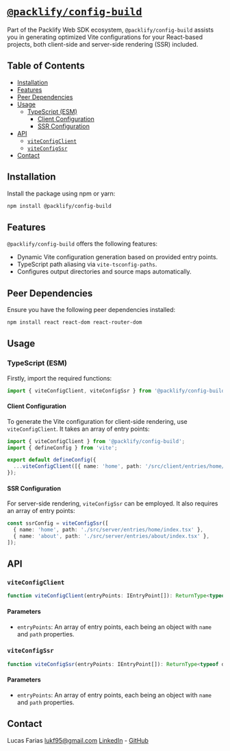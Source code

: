 # [`@packlify/config-build`](https://packlify.com/config-build)
Part of the Packlify Web SDK ecosystem, `@packlify/config-build` assists you in generating optimized Vite configurations for your React-based projects, both client-side and server-side rendering (SSR) included.

## Table of Contents
- [Installation](#installation)
- [Features](#features)
- [Peer Dependencies](#peer-dependencies)
- [Usage](#usage)
  - [TypeScript (ESM)](#typescript-esm)
    - [Client Configuration](#client-configuration)
    - [SSR Configuration](#ssr-configuration)
- [API](#api)
  - [`viteConfigClient`](#viteconfigclient)
  - [`viteConfigSsr`](#viteconfigssr)
- [Contact](#contact)

## Installation

Install the package using npm or yarn:

```sh
npm install @packlify/config-build
```

## Features

`@packlify/config-build` offers the following features:

- Dynamic Vite configuration generation based on provided entry points.
- TypeScript path aliasing via `vite-tsconfig-paths`.
- Configures output directories and source maps automatically.

## Peer Dependencies

Ensure you have the following peer dependencies installed:

```sh
npm install react react-dom react-router-dom
```

## Usage

### TypeScript (ESM)

Firstly, import the required functions:

```typescript
import { viteConfigClient, viteConfigSsr } from '@packlify/config-build';
```

#### Client Configuration

To generate the Vite configuration for client-side rendering, use `viteConfigClient`. It takes an array of entry points:

```typescript
import { viteConfigClient } from '@packlify/config-build';
import { defineConfig } from 'vite';

export default defineConfig({
  ...viteConfigClient([{ name: 'home', path: '/src/client/entries/home/home.html' }]),
});

```

#### SSR Configuration

For server-side rendering, `viteConfigSsr` can be employed. It also requires an array of entry points:

```typescript
const ssrConfig = viteConfigSsr([
  { name: 'home', path: './src/server/entries/home/index.tsx' },
  { name: 'about', path: './src/server/entries/about/index.tsx' },
]);
```

## API

### `viteConfigClient`

```typescript
function viteConfigClient(entryPoints: IEntryPoint[]): ReturnType<typeof defineConfig>;
```

#### Parameters
- `entryPoints`: An array of entry points, each being an object with `name` and `path` properties.

### `viteConfigSsr`

```typescript
function viteConfigSsr(entryPoints: IEntryPoint[]): ReturnType<typeof defineConfig>;
```

#### Parameters
- `entryPoints`: An array of entry points, each being an object with `name` and `path` properties.

## Contact
Lucas Farias
lukf95@gmail.com
[LinkedIn](https://www.linkedin.com/in/lucasfar/) - [GitHub](https://www.github.com/lucasfarias2)
